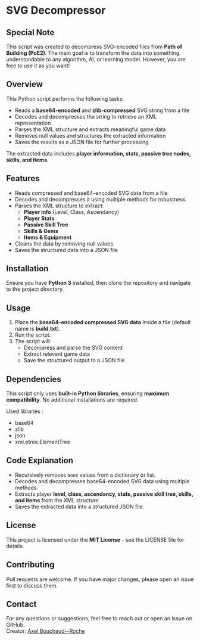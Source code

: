 # SVG Decompressor

## Special Note  
This script was created to decompress SVG-encoded files from **Path of Building (PoE2)**. The main goal is to transform the data into something understandable to any algorithm, AI, or learning model. However, you are free to use it as you want!  

## Overview  
This Python script performs the following tasks:  
- Reads a **base64-encoded** and **zlib-compressed** SVG string from a file  
- Decodes and decompresses the string to retrieve an XML representation  
- Parses the XML structure and extracts meaningful game data  
- Removes null values and structures the extracted information  
- Saves the results as a JSON file for further processing  

The extracted data includes **player information, stats, passive tree nodes, skills, and items**.  

## Features  
- Reads compressed and base64-encoded SVG data from a file  
- Decodes and decompresses it using multiple methods for robustness  
- Parses the XML structure to extract:  
  - **Player Info** (Level, Class, Ascendancy)  
  - **Player Stats**  
  - **Passive Skill Tree**   
  - **Skills & Gems**  
  - **Items & Equipment**  
- Cleans the data by removing null values  
- Saves the structured data into a JSON file  

## Installation  
Ensure you have **Python 3** installed, then clone the repository and navigate to the project directory.  

## Usage  
1. Place the **base64-encoded compressed SVG data** inside a file (default name is **build.txt**).  
2. Run the script.  
3. The script will:  
   - Decompress and parse the SVG content  
   - Extract relevant game data  
   - Save the structured output to a JSON file  

## Dependencies  
This script only uses **built-in Python libraries**, ensuring **maximum compatibility**. No additional installations are required.  

Used libraries :
  - base64
  - zlib
  - json
  - xml.etree.ElementTree  

## Code Explanation  
- Recursively removes `None` values from a dictionary or list.  
- Decodes and decompresses base64-encoded SVG data using multiple methods.  
- Extracts player **level, class, ascendancy, stats, passive skill tree, skills, and items** from the XML structure.  
- Saves the extracted data into a structured JSON file.  

## License  
This project is licensed under the **MIT License** - see the LICENSE file for details.  

## Contributing  
Pull requests are welcome. If you have major changes, please open an issue first to discuss them.  

## Contact  
For any questions or suggestions, feel free to reach out or open an issue on GitHub.  
Creator: [Axel Bouchaud--Roche](github.com/AxelBcr)
